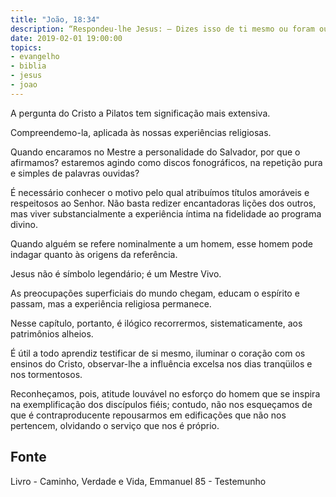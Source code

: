```yaml
---
title: "João, 18:34"
description: “Respondeu-lhe Jesus: — Dizes isso de ti mesmo ou foram outros que to disseram de mim?”
date: 2019-02-01 19:00:00
topics: 
- evangelho
- biblia
- jesus
- joao
---
```


A pergunta do Cristo a Pilatos tem significação mais extensiva.

Compreendemo-la, aplicada às nossas experiências religiosas.

Quando encaramos no Mestre a personalidade do Salvador, por que o
afirmamos? estaremos agindo como discos fonográficos, na repetição pura e
simples de palavras ouvidas?

É necessário conhecer o motivo pelo qual atribuímos títulos amoráveis e
respeitosos ao Senhor. Não basta redizer encantadoras lições dos outros, mas
viver substancialmente a experiência íntima na fidelidade ao programa divino.

Quando alguém se refere nominalmente a um homem, esse homem pode
indagar quanto às origens da referência.

Jesus não é símbolo legendário; é um Mestre Vivo.

As preocupações superficiais do mundo chegam, educam o espírito e
passam, mas a experiência religiosa permanece.

Nesse capítulo, portanto, é ilógico recorrermos, sistematicamente, aos
patrimônios alheios.

É útil a todo aprendiz testificar de si mesmo, iluminar o coração com os
ensinos do Cristo, observar-lhe a influência excelsa nos dias tranqüilos e nos
tormentosos.

Reconheçamos, pois, atitude louvável no esforço do homem que se inspira
na exemplificação dos discípulos fiéis; contudo, não nos esqueçamos de que é
contraproducente repousarmos em edificações que não nos pertencem,
olvidando o serviço que nos é próprio.


## Fonte
Livro - Caminho, Verdade e Vida, Emmanuel
85 - Testemunho
